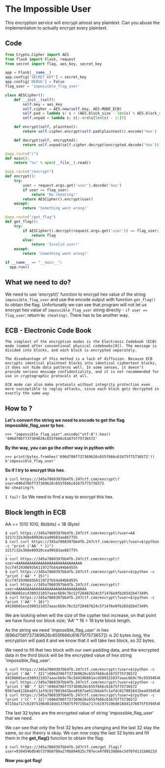 #               The Impossible User

This encryption service will encrypt almost any plaintext. Can you abuse the implementation
to actually encrypt every plaintext.

## Code

```Python
from Crypto.Cipher import AES
from flask import Flask, request
from secret import flag, aes_key, secret_key

app = Flask(__name__)
app.config['SECRET_KEY'] = secret_key
app.config['DEBUG'] = False
flag_user = 'impossible_flag_user'

class AESCipher():
    def __init__(self):
        self.key = aes_key
        self.cipher = AES.new(self.key, AES.MODE_ECB)
        self.pad = lambda s: s + (AES.block_size - len(s) % AES.block_size) * chr(AES.block_size - len(s) % AES.block_size)
        self.unpad = lambda s: s[:-ord(s[len(s) - 1:])]

    def encrypt(self, plaintext):
        return self.cipher.encrypt(self.pad(plaintext)).encode('hex')

    def decrypt(self, encrypted):
        return self.unpad(self.cipher.decrypt(encrypted.decode('hex')))

@app.route("/")
def main():
    return "%s" % open(__file__).read()

@app.route("/encrypt")
def encrypt():
    try:
        user = request.args.get('user').decode('hex')
        if user == flag_user:
            return 'No cheating!'
        return AESCipher().encrypt(user)
    except:
        return 'Something went wrong!'

@app.route("/get_flag")
def get_flag():
    try:
        if AESCipher().decrypt(request.args.get('user')) == flag_user:
            return flag
        else:
            return 'Invalid user!'
    except:
        return 'Something went wrong!'

if __name__ == "__main__":
  app.run()
```

## What we need to do?
   We need to use 'encrypt()' function to encrypt hex value of the string ```impossible_flag_user``` and use the encode output with function ```get_flag()``` to obtain the flag. Unfortunatly we can see that program will not let us encrypt hex value of ```impossible_flag_user``` string directly - ```if user == flag_user```: return ```No cheating!```. There has to be another way.

## ECB - Electronic Code Book
    The simplest of the encryption modes is the Electronic Codebook (ECB) mode (named after conventional physical codebooks[9]). The message is divided into blocks, and each block is encrypted separately.

    The disadvantage of this method is a lack of diffusion. Because ECB encrypts identical plaintext blocks into identical ciphertext blocks, it does not hide data patterns well. In some senses, it doesn’t provide serious message confidentiality, and it is not recommended for use in cryptographic protocols at all.

    ECB mode can also make protocols without integrity protection even more susceptible to replay attacks, since each block gets decrypted in exactly the same way

## How to ?

**Let's convert the string we need to encode to get the flag impossible_flag_user tp hex**.
    
    >>> "impossible_flag_user".encode("utf-8").hex()
    '696d706f737369626c655f666c61675f75736572'

**By the way, you can go the other way in python with**:

    >>> print(bytes.fromhex('696d706f737369626c655f666c61675f75736572'))
    b'impossible_flag_user'

**So if I try to encrypt this hex**.

    $ curl https://345a7860397bb4fb.247ctf.com/encrypt\?user=696d706f737369626c655f666c61675f75736572
    No cheating!%

```I fail!```
So We need to find a way to encrypt this hex.

## Block length in ECB
AA == 1010 1010, 8b(bits) = 1B (Byte)

    $ curl https://345a7860397bb4fb.247ctf.com/encrypt\?user=AA
    3217c32e368e89920cea99583ae86775%
    $ curl curl https://345a7860397bb4fb.247ctf.com/encrypt\?user=$(python -c "print ('AA' * 1)")
    3217c32e368e89920cea99583ae86775%
    ...
    $ curl https://345a7860397bb4fb.247ctf.com/encrypt\?user=AAAAAAAAAAAAAAAAAAAAAAAAAAAAAA
    5ccf4f293069356119727b54a94b6455%
    $ curl https://345a7860397bb4fb.247ctf.com/encrypt\?user=$(python -c "print ('AA' * 15)")
    5ccf4f293069356119727b54a94b6455%
    $ curl https://345a7860397bb4fb.247ctf.com/encrypt\?user=AAAAAAAAAAAAAAAAAAAAAAAAAAAAAAAA
    d4196601ecd309321037aaac6b9c76c52f28487624c5f1476e9fb265d2b47349%
    $ curl https://345a7860397bb4fb.247ctf.com/encrypt\?user=$(python -c "print ('AA' * 16)")
    d4196601ecd309321037aaac6b9c76c52f28487624c5f1476e9fb265d2b47349%


We are looking when will the size of the cypher text increase, on that point we have
found our block size;
'AA' * 16 = 16 byte block length.

As the string we need 'impossible_flag_user' in hex (696d706f737369626c655f666c61675f75736572) is 20 bytes long, the encryption will paid it and we know that it will take two block, so 32 bytes.

We need to fill that two block with our own padding data, and the encrypted data in the third block will be the encrypted value of hex string 'impossible_flag_user'.

    $ curl https://345a7860397bb4fb.247ctf.com/encrypt\?user=$(python -c "print ('AA' * 32)")696d706f737369626c655f666c61675f75736572
    d4196601ecd309321037aaac6b9c76c5d4196601ecd309321037aaac6b9c76c5939454b054b7379b0709a270b894025c707ece4f0913868ec5df07d131b0822d%
    $ curl https://345a7860397bb4fb.247ctf.com/encrypt\?user=$(python -c "print ('BB' * 32)")696d706f737369626c655f666c61675f75736572
    8567ae611bbabfc1afdc017801641bea8567ae611bbabfc1afdc017801641bea939454b054b7379b0709a270b894025c707ece4f0913868ec5df07d131b0822d%
    $ curl https://345a7860397bb4fb.247ctf.com/encrypt\?user=$(python -c "print ('CC' * 32)")696d706f737369626c655f666c61675f75736572
    9715ba717c61975196d018dd1376075f9715ba717c61975196d018dd1376075f939454b054b7379b0709a270b894025c707ece4f0913868ec5df07d131b0822d%

The last 32 bytes are the encrypted value of string 'impossible_flag_user' that we need.

We can see that only the first 32 bytes are changing and the last 32 stay the same, so our theory is okay. We can now copy the last 32 bytes and fill them in the __get_flag()__ function to obtain the flag:

    $ curl https://345a7860397bb4fb.247ctf.com/get_flag\?user=939454b054b7379b0709a270b894025c707ece4f0913868ec5df07d131b0822d

**Now you got flag!**
